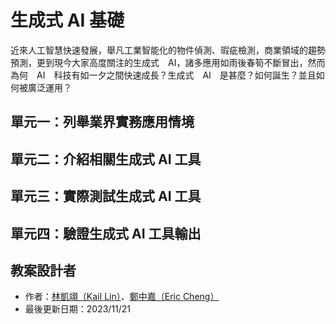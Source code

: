 # 生成式 AI 基礎
近來人工智慧快速發展，舉凡工業智能化的物件偵測、瑕疵檢測，商業領域的趨勢預測，更到現今大家高度關注的生成式　AI，諸多應用如雨後春筍不斷冒出，然而為何　AI　科技有如一夕之間快速成長？生成式　AI　是甚麼？如何誕生？並且如何被廣泛運用？

## 單元一：列舉業界實務應用情境

## 單元二：介紹相關生成式 AI 工具

## 單元三：實際測試生成式 AI 工具

## 單元四：驗證生成式 AI 工具輸出

## 教案設計者
 - 作者：[林凱翊（KaiI Lin）](https://www.linkedin.com/in/%E5%87%B1%E7%BF%8A-%E6%9E%97-3b503028b/)、[鄭中嘉（Eric Cheng）](https://www.linkedin.com/in/eric-cheng-ai-free-team/)
 - 最後更新日期：2023/11/21